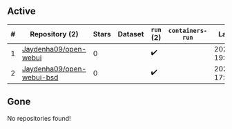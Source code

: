 ## Active
| # | Repository (2) | Stars | Dataset | `run` (2) | `containers-run` | Last Modified |
| --- | --- | --- | --- | --- | --- | --- |
| 1 | [Jaydenha09/open-webui](https://github.com/Jaydenha09/open-webui) | 0 |  | :heavy_check_mark: |  | 2025-07-19 19:27:51+00:00 |
| 2 | [Jaydenha09/open-webui-bsd](https://github.com/Jaydenha09/open-webui-bsd) | 0 |  | :heavy_check_mark: |  | 2025-07-20 17:22:26+00:00 |

## Gone
No repositories found!

